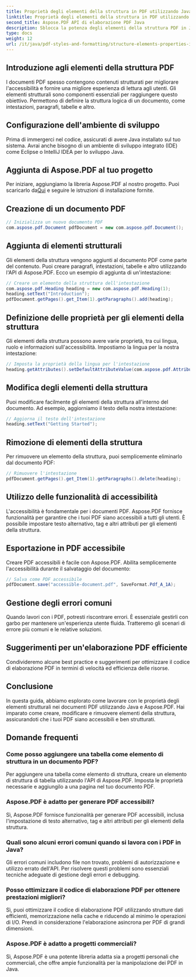 ```yaml
---
title: Proprietà degli elementi della struttura in PDF utilizzando Java
linktitle: Proprietà degli elementi della struttura in PDF utilizzando Java
second_title: Aspose.PDF API di elaborazione PDF Java
description: Sblocca la potenza degli elementi della struttura PDF in Java con Aspose.PDF. Impara a creare, modificare e ottimizzare i PDF per l'accessibilità.
type: docs
weight: 12
url: /it/java/pdf-styles-and-formatting/structure-elements-properties-in-pdf-using-java/
---
```


## Introduzione agli elementi della struttura PDF

I documenti PDF spesso contengono contenuti strutturati per migliorare l'accessibilità e fornire una migliore esperienza di lettura agli utenti. Gli elementi strutturali sono componenti essenziali per raggiungere questo obiettivo. Permettono di definire la struttura logica di un documento, come intestazioni, paragrafi, tabelle e altro.

## Configurazione dell'ambiente di sviluppo

Prima di immergerci nel codice, assicurati di avere Java installato sul tuo sistema. Avrai anche bisogno di un ambiente di sviluppo integrato (IDE) come Eclipse o IntelliJ IDEA per lo sviluppo Java.

## Aggiunta di Aspose.PDF al tuo progetto

 Per iniziare, aggiungiamo la libreria Aspose.PDF al nostro progetto. Puoi scaricarlo da[Qui](https://releases.aspose.com/pdf/java/) e seguire le istruzioni di installazione fornite.

## Creazione di un documento PDF

```java
// Inizializza un nuovo documento PDF
com.aspose.pdf.Document pdfDocument = new com.aspose.pdf.Document();
```

## Aggiunta di elementi strutturali

Gli elementi della struttura vengono aggiunti al documento PDF come parte del contenuto. Puoi creare paragrafi, intestazioni, tabelle e altro utilizzando l'API di Aspose.PDF. Ecco un esempio di aggiunta di un'intestazione:

```java
// Creare un elemento della struttura dell'intestazione
com.aspose.pdf.Heading heading = new com.aspose.pdf.Heading(1);
heading.setText("Introduction");
pdfDocument.getPages().get_Item(1).getParagraphs().add(heading);
```

## Definizione delle proprietà per gli elementi della struttura

Gli elementi della struttura possono avere varie proprietà, tra cui lingua, ruolo e informazioni sull'accessibilità. Impostiamo la lingua per la nostra intestazione:

```java
// Imposta la proprietà della lingua per l'intestazione
heading.getAttributes().setDefaultAttributeValue(com.aspose.pdf.AttributeKeys.Lang, "en-US");
```

## Modifica degli elementi della struttura

Puoi modificare facilmente gli elementi della struttura all'interno del documento. Ad esempio, aggiorniamo il testo della nostra intestazione:

```java
// Aggiorna il testo dell'intestazione
heading.setText("Getting Started");
```

## Rimozione di elementi della struttura

Per rimuovere un elemento della struttura, puoi semplicemente eliminarlo dal documento PDF:

```java
// Rimuovere l'intestazione
pdfDocument.getPages().get_Item(1).getParagraphs().delete(heading);
```

## Utilizzo delle funzionalità di accessibilità

L'accessibilità è fondamentale per i documenti PDF. Aspose.PDF fornisce funzionalità per garantire che i tuoi PDF siano accessibili a tutti gli utenti. È possibile impostare testo alternativo, tag e altri attributi per gli elementi della struttura.

## Esportazione in PDF accessibile

Creare PDF accessibili è facile con Aspose.PDF. Abilita semplicemente l'accessibilità durante il salvataggio del documento:

```java
// Salva come PDF accessibile
pdfDocument.save("accessible-document.pdf", SaveFormat.Pdf_A_1A);
```

## Gestione degli errori comuni

Quando lavori con i PDF, potresti riscontrare errori. È essenziale gestirli con garbo per mantenere un'esperienza utente fluida. Tratteremo gli scenari di errore più comuni e le relative soluzioni.

## Suggerimenti per un'elaborazione PDF efficiente

Condivideremo alcune best practice e suggerimenti per ottimizzare il codice di elaborazione PDF in termini di velocità ed efficienza delle risorse.

## Conclusione

In questa guida, abbiamo esplorato come lavorare con le proprietà degli elementi strutturali nei documenti PDF utilizzando Java e Aspose.PDF. Hai imparato come creare, modificare e rimuovere elementi della struttura, assicurandoti che i tuoi PDF siano accessibili e ben strutturati.

## Domande frequenti

### Come posso aggiungere una tabella come elemento di struttura in un documento PDF?

Per aggiungere una tabella come elemento di struttura, creare un elemento di struttura di tabella utilizzando l'API di Aspose.PDF. Imposta le proprietà necessarie e aggiungilo a una pagina nel tuo documento PDF.

### Aspose.PDF è adatto per generare PDF accessibili?

Sì, Aspose.PDF fornisce funzionalità per generare PDF accessibili, inclusa l'impostazione di testo alternativo, tag e altri attributi per gli elementi della struttura.

### Quali sono alcuni errori comuni quando si lavora con i PDF in Java?

Gli errori comuni includono file non trovato, problemi di autorizzazione e utilizzo errato dell'API. Per risolvere questi problemi sono essenziali tecniche adeguate di gestione degli errori e debugging.

### Posso ottimizzare il codice di elaborazione PDF per ottenere prestazioni migliori?

Sì, puoi ottimizzare il codice di elaborazione PDF utilizzando strutture dati efficienti, memorizzazione nella cache e riducendo al minimo le operazioni di I/O. Prendi in considerazione l'elaborazione asincrona per PDF di grandi dimensioni.

### Aspose.PDF è adatto a progetti commerciali?

Sì, Aspose.PDF è una potente libreria adatta sia a progetti personali che commerciali, che offre ampie funzionalità per la manipolazione dei PDF in Java.